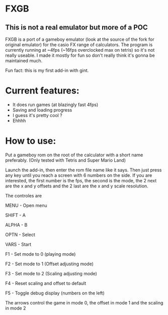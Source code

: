 # FXGB
## This is not a real emulator but more of a POC
FXGB is a port of a gameboy emulator (look at the source of the fork for original emulator) for the casio FX range of calculators.
The program is currently running at ~4fps (~16fps overclocked max on tetris) so it's not really useable.
I made it mostly for fun so don't really think it's gonna be maintained much.

Fun fact: this is my first add-in with gint.

# Current features:
* It does run games (at blazingly fast 4fps)
* Saving and loading progress
* I guess it's pretty cool ?
* Ehhhh

# How to use:
Put a gameboy rom on the root of the calculator with a short name preferably. (Only tested with Tetris and Super Mario Land)

Launch the add-in, then enter the rom file name like it says. Then just press any key until you reach a screen with 6 numbers on the side.
If you are interested, the first number is the fps, the second is the mode, the 2 next are the x and y offsets and the 2 last are the x and y scale resolution.

The controles are 

MENU - Open menu

SHIFT - A

ALPHA - B

OPTN - Select 

VARS - Start

F1 - Set mode to 0 (playing mode)

F2 - Set mode to 1 (Offset adjusting mode)

F3 - Set mode to 2 (Scaling adjusting mode)

F4 - Reset scaling and offset to default

F5 - Toggle debug display (numbers on the left)

The arrows control the game in mode 0, the offset in mode 1 and the scaling in mode 2